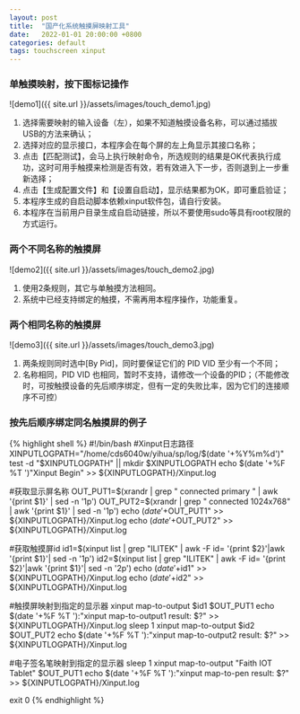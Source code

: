 ```yaml
---
layout: post
title:  "国产化系统触摸屏映射工具"
date:   2022-01-01 20:00:00 +0800
categories: default
tags: touchscreen xinput
---
```

### 单触摸映射，按下图标记操作

![demo1]({{ site.url }}/assets/images/touch_demo1.jpg)

1. 选择需要映射的输入设备（左），如果不知道触摸设备名称，可以通过插拔USB的方法来确认；
2. 选择对应的显示接口，本程序会在每个屏的左上角显示其接口名称；
3. 点击【匹配测试】，会马上执行映射命令，所选规则的结果是OK代表执行成功，这时可用手触摸来检测是否有效，若有效进入下一步，否则退到上一步重新选择；
4. 点击【生成配置文件】和【设置自启动】，显示结果都为OK，即可重启验证；
5. 本程序生成的自启动脚本依赖xinput软件包，请自行安装。
6. 本程序在当前用户目录生成自启动链接，所以不要使用sudo等具有root权限的方式运行。

### 两个不同名称的触摸屏

![demo2]({{ site.url }}/assets/images/touch_demo2.jpg)

1. 使用2条规则，其它与单触摸方法相同。
2. 系统中已经支持绑定的触摸，不需再用本程序操作，功能重复。

### 两个相同名称的触摸屏

![demo3]({{ site.url }}/assets/images/touch_demo3.jpg)

1. 两条规则同时选中[By Pid]，同时要保证它们的 PID VID 至少有一个不同；
2. 名称相同，PID VID 也相同，暂时不支持，请修改一个设备的PID；（不能修改时，可按触摸设备的先后顺序绑定，但有一定的失败比率，因为它们的连接顺序不可控）


### 按先后顺序绑定同名触摸屏的例子

{% highlight shell %}
#!/bin/bash
#Xinput日志路径
XINPUTLOGPATH="/home/cds6040w/yihua/sp/log/$(date '+%Y%m%d')"
test -d "$XINPUTLOGPATH" || mkdir $XINPUTLOGPATH
echo $(date '+%F %T ')"Xinput Begin" >> ${XINPUTLOGPATH}/Xinput.log

#获取显示屏名称
OUT_PUT1=$(xrandr | grep " connected primary " | awk '{print $1}' | sed -n '1p')
OUT_PUT2=$(xrandr | grep " connected 1024x768" | awk '{print $1}' | sed -n '1p')
echo $(date '+%F %T ')"OUT_PUT1:$OUT_PUT1" >> ${XINPUTLOGPATH}/Xinput.log
echo $(date '+%F %T ')"OUT_PUT2:$OUT_PUT2" >> ${XINPUTLOGPATH}/Xinput.log

#获取触摸屏id
id1=$(xinput list | grep "ILITEK" | awk -F id= '{print $2}'|awk '{print $1}'| sed -n '1p')
id2=$(xinput list | grep "ILITEK" | awk -F id= '{print $2}'|awk '{print $1}'| sed -n '2p')
echo $(date '+%F %T ')"id1:$id1" >> ${XINPUTLOGPATH}/Xinput.log
echo $(date '+%F %T ')"id2:$id2" >> ${XINPUTLOGPATH}/Xinput.log

#触摸屏映射到指定的显示器
xinput map-to-output $id1 $OUT_PUT1
echo $(date '+%F %T '):"xinput map-to-output1 result: $?" >> ${XINPUTLOGPATH}/Xinput.log
sleep 1
xinput map-to-output $id2 $OUT_PUT2
echo $(date '+%F %T '):"xinput map-to-output2 result: $?" >> ${XINPUTLOGPATH}/Xinput.log

#电子签名笔映射到指定的显示器
sleep 1
xinput map-to-output "Faith IOT Tablet" $OUT_PUT1
echo $(date '+%F %T '):"xinput map-to-pen result: $?" >> ${XINPUTLOGPATH}/Xinput.log

exit 0
{% endhighlight %}